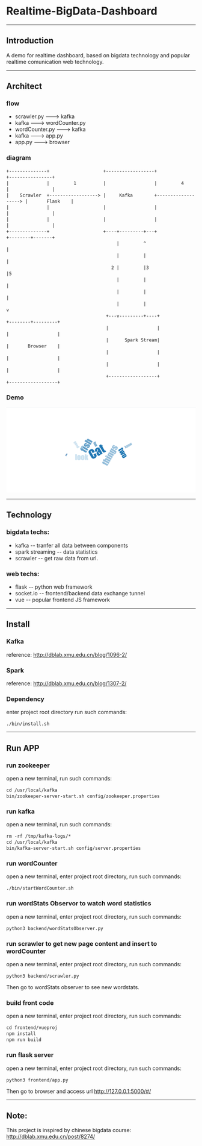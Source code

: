 # Realtime-BigData-Dashboard

---
## Introduction
A demo for realtime dashboard, based on bigdata technology and popular realtime comunication web technology.

---
## Architect

### flow
- scrawler.py ---> kafka
- kafka ---> wordCounter.py
- wordCounter.py ---> kafka
- kafka ---> app.py
- app.py ---> browser

### diagram

```
+--------------+                    +------------------+                     +----------------+
|              |         1          |                  |         4           |                |
|    Scrawler  +------------------> |     Kafka        +-------------------> |       Flask    |
|              |                    |                  |                     |                |
|              |                    |                  |                     |                |
+--------------+                    +----+---------+---+                     +--------+-------+
                                         |         ^                                  |
                                         |         |                                  |
                                       2 |         |3                                 |5
                                         |         |                                  |
                                         |         |                                  |
                                         |         |                                  v
                                     +---v---------+----+                    +--------+---------+
                                     |                  |                    |                  |
                                     |      Spark Stream|                    |       Browser    |
                                     |                  |                    |                  |
                                     |                  |                    |                  |
                                     +------------------+                    +------------------+

```

### Demo

![demo](wordCloud.png)

---
## Technology
### bigdata techs:
* kafka -- tranfer all data between components
* spark streaming -- data statistics
* scrawler -- get raw data from url.


### web techs:
* flask -- python web framework
* socket.io -- frontend/backend data exchange tunnel
* vue -- popular frontend JS framework

---
## Install
### Kafka

reference: http://dblab.xmu.edu.cn/blog/1096-2/

### Spark

reference: http://dblab.xmu.edu.cn/blog/1307-2/

### Dependency

enter project root directory
run such commands:

```
./bin/install.sh
```

---
## Run APP
### run zookeeper
open a new terminal, 
run such commands:

```
cd /usr/local/kafka
bin/zookeeper-server-start.sh config/zookeeper.properties
```

### run kafka
open a new terminal, 
run such commands:

```
rm -rf /tmp/kafka-logs/*
cd /usr/local/kafka
bin/kafka-server-start.sh config/server.properties
```

### run wordCounter
open a new terminal, 
enter project root directory,
run such commands:

```
./bin/startWordCounter.sh
```

### run wordStats Observor to watch word statistics
open a new terminal, 
enter project root directory,
run such commands:

```
python3 backend/wordStatsObserver.py
```

### run scrawler to get new page content and insert to wordCounter
open a new terminal, 
enter project root directory,
run such commands:

```
python3 backend/scrawler.py
```

Then go to wordStats observer to see new wordstats.

### build front code

open a new terminal, 
enter project root directory,
run such commands:

```
cd frontend/vueproj
npm install
npm run build
```


### run flask server

open a new terminal, 
enter project root directory,
run such commands:

```
python3 frontend/app.py
```

Then go to browser and access url 
http://127.0.0.1:5000/#/


---
## Note:
This project is inspired by chinese bigdata course:
http://dblab.xmu.edu.cn/post/8274/



